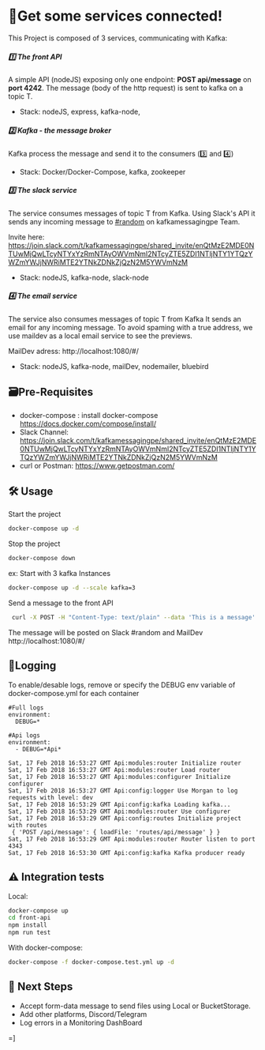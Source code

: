 # 🚀Get some services connected!

This Project is composed of 3 services, communicating with Kafka:

##### 1️⃣ The front API

A simple API (nodeJS) exposing only one endpoint: **POST api/message** on **port 4242**.
The message (body of the http request) is sent to kafka on a topic T.

* Stack: nodeJS, express, kafka-node,

##### 2️⃣ Kafka - the message broker

Kafka process the message and send it to the consumers (3️⃣ and 4️⃣)

* Stack: Docker/Docker-Compose, kafka, zookeeper

##### 3️⃣ The slack service

The service consumes messages of topic T from Kafka. Using Slack's API it sends any incoming message to [#random](https://join.slack.com/t/kafkamessagingpe/shared_invite/enQtMzE2MDE0NTUwMjQwLTcyNTYxYzRmNTAyOWVmNmI2NTcyZTE5ZDI1NTljNTY1YTQzYWZmYWJjNWRiMTE2YTNkZDNkZjQzN2M5YWVmNzM) on kafkamessagingpe Team.

Invite here:
https://join.slack.com/t/kafkamessagingpe/shared_invite/enQtMzE2MDE0NTUwMjQwLTcyNTYxYzRmNTAyOWVmNmI2NTcyZTE5ZDI1NTljNTY1YTQzYWZmYWJjNWRiMTE2YTNkZDNkZjQzN2M5YWVmNzM

* Stack: nodeJS, kafka-node, slack-node

##### 4️⃣ The email service

The service also consumes messages of topic T from Kafka It sends an email for any incoming message. To avoid spaming with a true address, we use maildev as a local email service to see the previews.

MailDev adress: http://localhost:1080/#/

* Stack: nodeJS, kafka-node, mailDev, nodemailer, bluebird

## 🗃️Pre-Requisites

* docker-compose : install docker-compose https://docs.docker.com/compose/install/
* Slack Channel:
  https://join.slack.com/t/kafkamessagingpe/shared_invite/enQtMzE2MDE0NTUwMjQwLTcyNTYxYzRmNTAyOWVmNmI2NTcyZTE5ZDI1NTljNTY1YTQzYWZmYWJjNWRiMTE2YTNkZDNkZjQzN2M5YWVmNzM
* curl or Postman: https://www.getpostman.com/

## 🛠️ Usage

Start the project

```bash
docker-compose up -d
```

Stop the project

```bash
docker-compose down
```

ex: Start with 3 kafka Instances

```bash
docker-compose up -d --scale kafka=3
```

Send a message to the front API

```bash
 curl -X POST -H "Content-Type: text/plain" --data 'This is a message' 127.0.0.1:4242/api/message
```

The message will be posted on Slack #random and MailDev http://localhost:1080/#/

## 📝Logging

To enable/desable logs, remove or specify the DEBUG env variable of docker-compose.yml for each container

```
#Full logs
environment:
  DEBUG=*
```

```
#Api logs
environment:
  - DEBUG=*Api*
```

```
Sat, 17 Feb 2018 16:53:27 GMT Api:modules:router Initialize router
Sat, 17 Feb 2018 16:53:27 GMT Api:modules:router Load router
Sat, 17 Feb 2018 16:53:27 GMT Api:modules:configurer Initialize configurer
Sat, 17 Feb 2018 16:53:27 GMT Api:config:logger Use Morgan to log requests with level: dev
Sat, 17 Feb 2018 16:53:29 GMT Api:config:kafka Loading kafka...
Sat, 17 Feb 2018 16:53:29 GMT Api:modules:router Use configurer
Sat, 17 Feb 2018 16:53:29 GMT Api:config:routes Initialize project with routes
 { 'POST /api/message': { loadFile: 'routes/api/message' } }
Sat, 17 Feb 2018 16:53:29 GMT Api:modules:router Router listen to port 4343
Sat, 17 Feb 2018 16:53:30 GMT Api:config:kafka Kafka producer ready
```

## ⚠️ Integration tests

Local:

```bash
docker-compose up
cd front-api
npm install
npm run test
```

With docker-compose:

```bash
docker-compose -f docker-compose.test.yml up -d
```

## 🔮 Next Steps

* Accept form-data message to send files using Local or BucketStorage.
* Add other platforms, Discord/Telegram
* Log errors in a Monitoring DashBoard

=]
